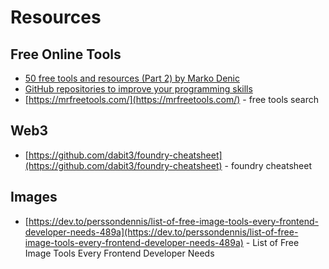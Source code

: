 # Resources

## Free Online Tools

- [50 free tools and resources (Part 2) by Marko Denic](https://markodenic.com/50-free-tools-and-resources-part-2/)
- [GitHub repositories to improve your programming skills](https://dev.to/denicmarko/github-repositories-to-improve-your-programming-skills-2d1e)
- [https://mrfreetools.com/](https://mrfreetools.com/) - free tools search

## Web3

- [https://github.com/dabit3/foundry-cheatsheet](https://github.com/dabit3/foundry-cheatsheet) - foundry cheatsheet

## Images

- [https://dev.to/perssondennis/list-of-free-image-tools-every-frontend-developer-needs-489a](https://dev.to/perssondennis/list-of-free-image-tools-every-frontend-developer-needs-489a) - List of Free Image Tools Every Frontend Developer Needs
